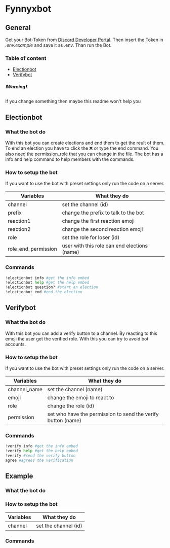 # Fynnyxbot

## General
Get your Bot-Token from [Discord Developer Portal](https://discord.com/developers/applications). Then insert the Token in *.env.example* and save it as .env. Than run the Bot.

### Table of content
* [Electionbot](https://github.com/Fynnyx/discord.py-bots#electionbot)
* [Verifybot](https://github.com/Fynnyx/discord.py-bots#verifybot)

##### ❗Warning❗
If you change something then maybe this readme won't help you


## Electionbot

### What the bot do
With this bot you can create elections and end them to get the reult of them. To end an election you have to click the ❌ or type the end command. You also need the permission_role that you can change in the file. The bot has a info and help command to help members with the commands.

### How to setup the bot
If you want to use the bot with preset settings only run the code on a server.

Variables | What they do
----------| ------------
channel | set the channel (id)
prefix | change the prefix to talk to the bot
reaction1 | change the first reaction emoji
reaction2 | change the second reaction emoji
role | set the role for loser (id)
role_end_permission | user with this role can end elections (name)

### Commands

```Python
!electionbot info #get the info embed
!electionbot help #get the help embed
!electionbot question? #start an election
!electionbot end #end the election
```


## Verifybot

### What the bot do
With this bot you can add a verify button to a channel. By reacting to this emoji the user get the verified role. With this you can try to avoid bot accounts.

### How to setup the bot
If you want to use the bot with preset settings only run the code on a server.

Variables | What they do
----------| ------------
channel_name | set the channel (name)
emoji | change the emoji to react to
role | change the role (id)
permission | set who have the permission to send the verify button (name)


### Commands

```Python
!verify info #get the info embed
!verify help #get the help embed
!verify #send the verify button
agree #agrees the verification
```


## Example

### What the bot do

### How to setup the bot

Variables | What they do
----------| ------------
channel | set the channel (id)


### Commands

```Python

```

